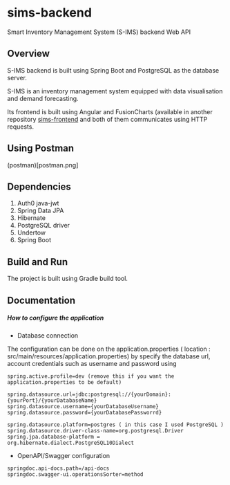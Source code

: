 # sims-backend
Smart Inventory Management System (S-IMS) backend Web API

## Overview
S-IMS backend is built using Spring Boot and PostgreSQL as the database server.

S-IMS is an inventory management system equipped with  data visualisation and demand forecasting.

Its frontend is built using Angular and FusionCharts (available in another repository [sims-frontend](https://github.com/ebiggerr/sims-frontend) and both of them communicates using HTTP requests.

## Using Postman

(postman)[postman.png]
 
## Dependencies
1. Auth0 java-jwt
2. Spring Data JPA
3. Hibernate
4. PostgreSQL driver
5. Undertow
6. Spring Boot

## Build and Run
The project is built using Gradle build tool.

## Documentation

##### How to configure the application

- Database connection

The configuration can be done on the application.properties ( location : src/main/resources/application.properties) by specify the database url, account credentials such as username and password using 
```
spring.active.profile=dev (remove this if you want the application.properties to be default)

spring.datasource.url=jdbc:postgresql://{yourDomain}:{yourPort}/{yourDatabaseName}
spring.datasource.username={yourDatabaseUsername}
spring.datasource.password={yourDatabasePassworrd}

spring.datasource.platform=postgres ( in this case I used PostgreSQL )
spring.datasource.driver-class-name=org.postgresql.Driver
spring.jpa.database-platform = org.hibernate.dialect.PostgreSQL10Dialect

```

- OpenAPI/Swagger configuration

```$xslt
springdoc.api-docs.path=/api-docs
springdoc.swagger-ui.operationsSorter=method
```


